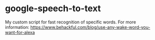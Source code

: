 # google-speech-to-text
My custom script for fast recognition of specific words.
For more information:
https://www.behackful.com/blog/use-any-wake-word-you-want-for-alexa

